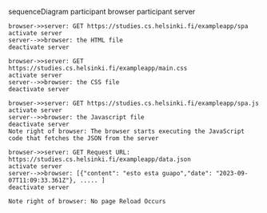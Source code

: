 sequenceDiagram
    participant browser
    participant server

    browser->>server: GET https://studies.cs.helsinki.fi/exampleapp/spa
    activate server
    server-->>browser: the HTML file
    deactivate server

    browser->>server: GET https://studies.cs.helsinki.fi/exampleapp/main.css
    activate server
    server-->>browser: the CSS file
    deactivate server

    browser->>server: GET https://studies.cs.helsinki.fi/exampleapp/spa.js
    activate server
    server-->>browser: the Javascript file
    deactivate server
    Note right of browser: The browser starts executing the JavaScript code that fetches the JSON from the server

    browser->>server: GET Request URL: https://studies.cs.helsinki.fi/exampleapp/data.json
    activate server
    server-->>browser: [{"content": "esto esta guapo","date": "2023-09-07T11:09:33.361Z"}, ..... ]
    deactivate server

    Note right of browser: No page Reload Occurs

